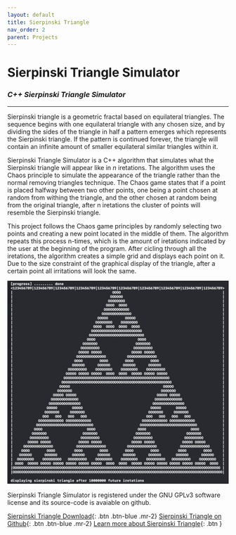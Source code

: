 ```yaml
---
layout: default
title: Sierpinski Triangle
nav_order: 2
parent: Projects
---
```


# Sierpinski Triangle Simulator

### *C++ Sierpinski Triangle Simulator*

---

Sierpinski triangle is a geometric fractal based on equilateral triangles. The sequence begins with one equilateral triangle with any chosen size, and by dividing the sides of the triangle in half a pattern emerges which represents the Sierpinski triangle. If the pattern is continued forever, the triangle will contain an infinite amount of smaller equilateral similar triangles within it.

Sierpinski Triangle Simulator is a C++ algorithm that simulates what the Sierpinski triangle will appear like in *n* iretations. The algorithm uses the Chaos principle to simulate the appearance of the triangle rather than the normal removing triangles technique. The Chaos game states that if a point is placed halfway between two other points, one being a point chosen at random from withing the triangle, and the other chosen at random being from the original triangle, after n iretations the cluster of points will resemble the Sierpinski triangle.

This project follows the Chaos game principles by randomly selecting two points and creating a new point located in the middle of them. The algorithm repeats this process n-times, which is the amount of iretations indicated by the user at the beginning of the program. After cicling through all the iretations, the algorithm creates a simple grid and displays each point on it. Due to the size constraint of the graphical display of the triangle, after a certain point all irritations will look the same.

![Sierpinksi Triangle Simulator Sample Output Image](../../assets/images/triangle-fractal-sample-output.png)

Sierpinski Triangle Simulator is registered under the GNU GPLv3 software license and its source-code is avaiable on github.

[Sierpinski Triangle Download](https://github.com/vladi443/triangle-fractal/tree/main){: .btn .btn-blue .mr-2}
[Sierpinski Triangle on Github](https://github.com/vladi443/triangle-fractal/tree/main){: .btn .btn-blue .mr-2}
[Learn more about Sierpinski Triangle](https://mathigon.org/course/fractals/sierpinski){: .btn }
